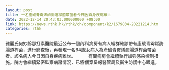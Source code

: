 ```yaml
---
layout: post
title: 一名產碳青霉烯酶腸道桿菌帶菌者今日因自身疾病離世
date: 2022-12-14 20:43:03.000000000 +08:00
link: https://news.rthk.hk/rthk/ch/component/k2/1679834-20221214.htm
categories: rthk
---
```


雅麗氏何妙齡那打素醫院最近公布一個內科病房有病人組群確診帶有產碳青霉烯酶腸道桿菌，進行篩查後，再發現一名64歲女病人為產碳青霉烯酶腸道桿菌帶菌者。該名病人今日因自身疾病離世。
　　 
有關病房會繼續執行加強感染控制措施。院方會繼續緊密監察病房情況，已將個案呈報醫管局及衞生防護中心跟進。
